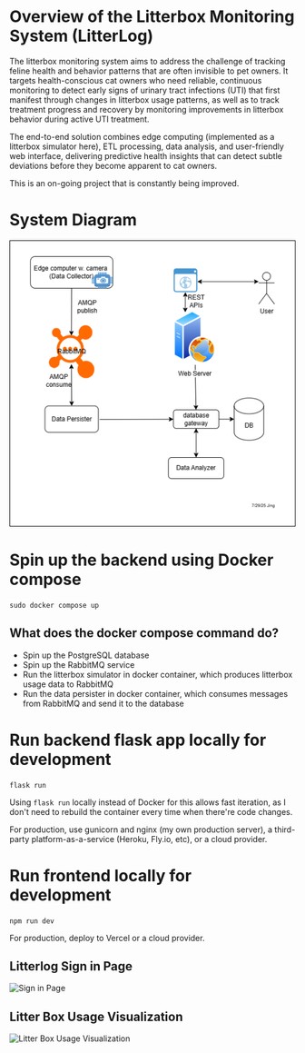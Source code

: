 # Overview of the Litterbox Monitoring System (LitterLog)
The litterbox monitoring system aims to address the challenge of tracking feline health and behavior patterns that are often invisible to pet owners. It targets health-conscious cat owners who need reliable, continuous monitoring to detect early signs of urinary tract infections (UTI) that first manifest through changes in litterbox usage patterns, as well as to track treatment progress and recovery by monitoring improvements in litterbox behavior during active UTI treatment.

The end-to-end solution combines edge computing (implemented as a litterbox simulator here), ETL processing, data analysis, and user-friendly web interface, delivering predictive health insights that can detect subtle deviations before they become apparent to cat owners.

This is an on-going project that is constantly being improved.

# System Diagram
![System Diagram](https://github.com/MeanderingJing/litterbox_monitoring_system/blob/main/LitterLog-high-level-diagram.png)

# Spin up the backend using Docker compose
`sudo docker compose up`
## What does the docker compose command do?
- Spin up the PostgreSQL database
- Spin up the RabbitMQ service
- Run the litterbox simulator in docker container, which produces litterbox usage data to RabbitMQ
- Run the data persister in docker container, which consumes messages from RabbitMQ and send it to the database

# Run backend flask app locally for development
`flask run`

Using `flask run` locally instead of Docker for this allows fast iteration, as I don't need to rebuild the container every time when there're code changes.

For production, use gunicorn and nginx (my own production server), a third-party platform-as-a-service (Heroku, Fly.io, etc), or a cloud provider.

# Run frontend locally for development
`npm run dev`

For production, deploy to Vercel or a cloud provider.
## Litterlog Sign in Page
![Sign in Page](https://github.com/MeanderingJing/litterbox_monitoring_system/blob/docker/add-dockerfiles-compose/Litterlog_sign_in.png)
## Litter Box Usage Visualization
![Litter Box Usage Visualization](https://github.com/MeanderingJing/litterbox_monitoring_system/blob/docker/add-dockerfiles-compose/litterbox_usage_data_visualization.png)



